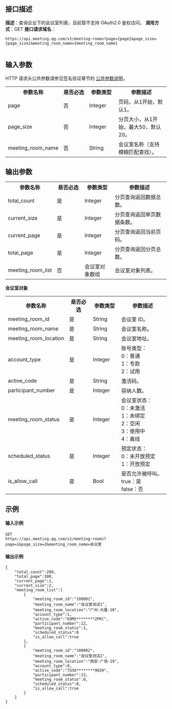 ## 接口描述
**描述**：查询企业下的会议室列表，目前暂不支持 OAuth2.0 鉴权访问。
**调用方式**：GET
**接口请求域名**：
```Plaintext
https://api.meeting.qq.com/v1/meeting-rooms?page={page}&page_size={page_size}&meeting_room_name={meeting_room_name}


```



## 输入参数
HTTP 请求头公共参数请参见签名验证章节的 [公共参数说明](https://cloud.tencent.com/document/product/1095/42413#.E5.85.AC.E5.85.B1.E5.8F.82.E6.95.B0)，
<table>
   <tr>
      <th width="20%" >参数名称</td>
      <th width="20%" >是否必选</td>
      <th width="20%" >参数类型</td>
      <th width="40%" >参数描述</td>
   </tr>
   <tr>
      <td>page</td>
      <td>否</td>
      <td>Integer</td>
      <td>页码，从1开始，默认1。 </td>
   </tr>
   <tr>
      <td>page_size</td>
      <td>否</td>
      <td>Integer</td>
      <td>分页大小，从1开始，最大50，默认20。</td>
   </tr>
   <tr>
      <td>meeting_room_name</td>
      <td>否</td>
      <td>String</td>
      <td>会议室名称（支持模糊匹配查找）。  </td>
   </tr>
</table>



## 输出参数
<table>
   <tr>
      <th width="20%" >参数名称</td>
      <th width="20%" >是否必选</td>
      <th width="20%" >参数类型</td>
      <th width="40%" >参数描述</td>
   </tr>
   <tr>
      <td>total_count</td>
      <td>是</td>
      <td>Integer</td>
      <td>分页查询返回数据总数。</td>
   </tr>
   <tr>
      <td>current_size</td>
      <td>是</td>
      <td>Integer</td>
      <td>分页查询返回单页数据条数。</td>
   </tr>
   <tr>
      <td>current_page</td>
      <td>是</td>
      <td>Integer</td>
      <td>分页查询返回当前页码。</td>
   </tr>
   <tr>
      <td>total_page</td>
      <td>是</td>
      <td>Integer</td>
      <td>分页查询返回分页总数。</td>
   </tr>
   <tr>
      <td>meeting_room_list</td>
      <td>否</td>
      <td>会议室对象数组</td>
      <td> 会议室对象列表。 </td>
   </tr>
</table>


**会议室对象**
<table>
   <tr>
      <th width="20%" >参数名称</td>
      <th width="20%" >是否必选</td>
      <th width="20%" >参数类型</td>
      <th width="40%" >参数描述</td>
   </tr>
   <tr>
      <td>meeting_room_id</td>
      <td>	是</td>
      <td>String</td>
      <td>会议室 ID。</td>
   </tr>
   <tr>
      <td>meeting_room_name</td>
      <td>	是</td>
      <td>String</td>
      <td>会议室名称。</td>
   </tr>
   <tr>
      <td>meeting_room_location</td>
      <td>	是</td>
      <td>String</td>
      <td>会议室地址。</td>
   </tr>
   <tr>
      <td>account_type</td>
      <td>	是</td>
      <td>Integer</td>
      <td>账号类型：<br>0：普通<br>1：专款<br>2：试用   </td>
   </tr>
   <tr>
      <td>active_code</td>
      <td>	是</td>
      <td>String</td>
      <td>激活码。</td>
   </tr>
   <tr>
      <td>participant_number</td>
      <td>	是</td>
      <td>Integer</td>
      <td>容纳人数。</td>
   </tr>
   <tr>
      <td>meeting_room_status</td>
      <td>	是</td>
      <td>Integer</td>
      <td>会议室状态：<br>0：未激活<br>1：未绑定<br>2：空闲<br>3：使用中<br>4：离线</td>
   </tr>
   <tr>
      <td>scheduled_status</td>
      <td>	是</td>
      <td>Integer</td>
      <td>预定状态：<br>0：未开放预定<br>1：开放预定   </td>
   </tr>
   <tr>
      <td>is_allow_call</td>
      <td>	是</td>
      <td>Bool</td>
      <td>是否允许被呼叫。<br>true：是<br>false：否</td>
   </tr>
</table>


## 示例

#### 输入示例
```plaintext
GET
https://api.meeting.qq.com/v1/meeting-rooms?page=1&page_size=2&meeting_room_name=会议室

```

#### 输出示例
```plaintext
{
    "total_count":200,
    "total_page":100,
    "current_page":1,
    "current_size":2,
    "meeting_room_list":[
        {
            "meeting_room_id":"100001",
            "meeting_room_name":"会议室测试1",
            "meeting_room_location":"广州-大厦-10",
            "account_type":1,
            "active_code":"69MS********2PKC",
            "participant_number":12,
            "meeting_room_status":1,
            "scheduled_status":0
            "is_allow_call":true
        },
        {
            "meeting_room_id":"100002",
            "meeting_room_name":"会议室测试2",
            "meeting_room_location":"西安-广场-19",
            "account_type":0,
            "active_code":"7G36********9Q3H",
            "participant_number":13,
            "meeting_room_status":0,
            "scheduled_status":0,
            "is_allow_call":true
        }
    ]
}

```
